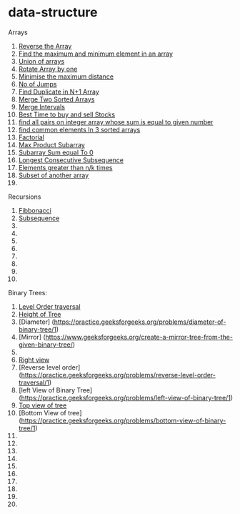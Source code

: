 # data-structure

Arrays

1. [Reverse the Array](https://www.geeksforgeeks.org/write-a-program-to-reverse-an-array-or-string/)
2. [Find the maximum and minimum element in an array](https://www.geeksforgeeks.org/maximum-and-minimum-in-an-array/)
3. [Union of arrays](https://practice.geeksforgeeks.org/problems/union-of-two-arrays3538/1)
4. [Rotate Array by one](https://practice.geeksforgeeks.org/problems/cyclically-rotate-an-array-by-one2614/1)
5. [Minimise the maximum distance](https://practice.geeksforgeeks.org/problems/minimize-the-heights3351/1)
6. [No of Jumps](https://practice.geeksforgeeks.org/problems/minimum-number-of-jumps-1587115620/1)
7. [Find Duplicate in N+1 Array](https://leetcode.com/problems/find-the-duplicate-number/)
8. [Merge Two  Sorted Arrays](https://practice.geeksforgeeks.org/problems/merge-two-sorted-arrays5135/1)
9. [Merge Intervals](https://leetcode.com/problems/merge-intervals/)
10. [Best Time to buy and sell Stocks](https://leetcode.com/problems/best-time-to-buy-and-sell-stock/)
11. [find all pairs on integer array whose sum is equal to given number](https://practice.geeksforgeeks.org/problems/count-pairs-with-given-sum5022/1)
12. [find common elements In 3 sorted arrays](https://practice.geeksforgeeks.org/problems/common-elements1132/1)
13. [Factorial](https://practice.geeksforgeeks.org/problems/factorials-of-large-numbers2508/1)
14. [Max Product Subarray](https://practice.geeksforgeeks.org/problems/maximum-product-subarray3604/1)
15. [Subarray Sum equal To 0](https://practice.geeksforgeeks.org/problems/subarray-with-0-sum-1587115621/1)
16. [Longest Consecutive Subsequence](https://practice.geeksforgeeks.org/problems/longest-consecutive-subsequence2449/1)
17. [Elements greater than n/k times](https://www.geeksforgeeks.org/given-an-array-of-of-size-n-finds-all-the-elements-that-appear-more-than-nk-times/)
18. [Subset of another array](https://practice.geeksforgeeks.org/problems/array-subset-of-another-array2317/1)
19. 


Recursions

1. [Fibbonacci]()
2. [Subsequence](https://www.youtube.com/watch?v=eQCS_v3bw0Q&list=PLgUwDviBIf0rGlzIn_7rsaR2FQ5e6ZOL9&index=7)
3.
4.
5.
6.
7.
8.
9.
10.




Binary Trees:
1. [Level Order traversal](https://practice.geeksforgeeks.org/problems/level-order-traversal/1)
2. [Height of Tree](https://practice.geeksforgeeks.org/problems/height-of-binary-tree/1)
3. [Diameter] (https://practice.geeksforgeeks.org/problems/diameter-of-binary-tree/1)
4. [Mirror] (https://www.geeksforgeeks.org/create-a-mirror-tree-from-the-given-binary-tree/)
5. 
6. [Right view](https://practice.geeksforgeeks.org/problems/right-view-of-binary-tree/1)
7. [Reverse level order] (https://practice.geeksforgeeks.org/problems/reverse-level-order-traversal/1)
8. [left View of Binary Tree] (https://practice.geeksforgeeks.org/problems/left-view-of-binary-tree/1)
9. [Top view of tree](https://practice.geeksforgeeks.org/problems/top-view-of-binary-tree/1#)
10. [Bottom View of tree] (https://practice.geeksforgeeks.org/problems/bottom-view-of-binary-tree/1)
11.
12.
13.
14.
15.
16.
17.
18.
19.
20.